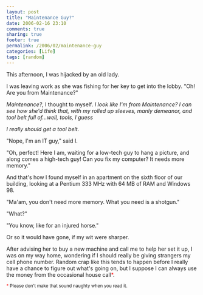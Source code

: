 ```yaml
---
layout: post
title: "Maintenance Guy?"
date: 2006-02-16 23:10
comments: true
sharing: true
footer: true
permalink: /2006/02/maintenance-guy
categories: [Life]
tags: [random]
---
```

This afternoon, I was hijacked by an old lady.

I was leaving work as she was fishing for her key to get into the lobby.  "Oh!  Are you from Maintenance?"

<i>Maintenance?</i>, I thought to myself.  <i>I look like I'm from Maintenance?  I can see how she'd think that, with my rolled up sleeves, manly demeanor, and tool belt full of...well, tools, I guess</i>

<i>I really should get a tool belt.</i>

"Nope, I'm an IT guy," said I.

"Oh, perfect!  Here I am, waiting for a low-tech guy to hang a picture, and along comes a high-tech guy!  Can you fix my computer?  It needs more memory."

And that's how I found myself in an apartment on the sixth floor of our building, looking at a Pentium 333 MHz with 64 MB of RAM and Windows 98.

"Ma'am, you don't need more memory.  What you need is a shotgun."

"What?"

"You know, like for an injured horse."

Or so it would have gone, if my wit were sharper.

After advising her to buy a new machine and call me to help her set it up, I was on my way home, wondering if I should really be giving strangers my cell phone number.  Random crap like this tends to happen before I really have a chance to figure out what's going on, but I suppose I can always use the money from the occasional house call<span style="color:red;">*</span>.

<small><span style="color:red;">*</span> Please don't make that sound naughty when you read it.</small>
